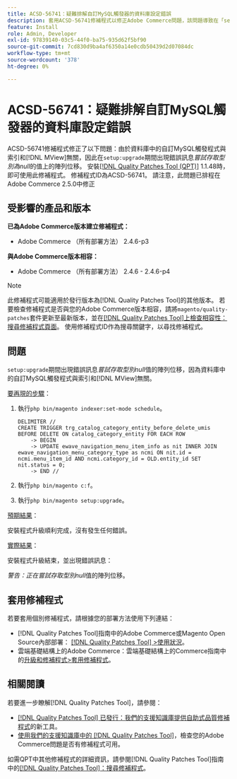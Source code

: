 ```yaml
---
title: ACSD-56741：疑難排解自訂MySQL觸發器的資料庫設定錯誤
description: 套用ACSD-56741修補程式以修正Adobe Commerce問題，該問題導致在「setup：upgrade」期間出現錯誤訊息*嘗試存取型別為null*的值的陣列位移，這是因為資料庫中的自訂MySQL觸發程式與索引和 [!DNL MView]無關。
feature: Install
role: Admin, Developer
exl-id: 97839140-03c5-44f0-ba75-935d62f5bf90
source-git-commit: 7cd830d9ba4af6350a14e0cdb50439d2d07084dc
workflow-type: tm+mt
source-wordcount: '378'
ht-degree: 0%

---
```


# ACSD-56741：疑難排解自訂MySQL觸發器的資料庫設定錯誤

ACSD-56741修補程式修正了以下問題：由於資料庫中的自訂MySQL觸發程式與索引和[!DNL MView]無關，因此在`setup:upgrade`期間出現錯誤訊息&#x200B;*嘗試存取型別為null*&#x200B;的值上的陣列位移。 安裝[[!DNL Quality Patches Tool (QPT)]](/help/announcements/adobe-commerce-announcements/magento-quality-patches-released-new-tool-to-self-serve-quality-patches.md) 1.1.48時，即可使用此修補程式。 修補程式ID為ACSD-56741。 請注意，此問題已排程在Adobe Commerce 2.5.0中修正

## 受影響的產品和版本

**已為Adobe Commerce版本建立修補程式：**

* Adobe Commerce （所有部署方法） 2.4.6-p3

**與Adobe Commerce版本相容：**

* Adobe Commerce （所有部署方法） 2.4.6 - 2.4.6-p4

>[!NOTE]
>
>此修補程式可能適用於發行版本為[!DNL Quality Patches Tool]的其他版本。 若要檢查修補程式是否與您的Adobe Commerce版本相容，請將`magento/quality-patches`套件更新至最新版本，並在[[!DNL Quality Patches Tool]上檢查相容性：搜尋修補程式頁面](https://experienceleague.adobe.com/tools/commerce-quality-patches/index.html?lang=zh-Hant)。 使用修補程式ID作為搜尋關鍵字，以尋找修補程式。

## 問題

`setup:upgrade`期間出現錯誤訊息&#x200B;*嘗試存取型別null*&#x200B;值的陣列位移，因為資料庫中的自訂MySQL觸發程式與索引和[!DNL MView]無關。

<u>要再現的步驟</u>：

1. 執行`php bin/magento indexer:set-mode schedule`。

   ```
   DELIMITER //
   CREATE TRIGGER trg_catalog_category_entity_before_delete_umis BEFORE DELETE ON catalog_category_entity FOR EACH ROW
       -> BEGIN
       -> UPDATE ewave_navigation_menu_item_info as nit INNER JOIN ewave_navigation_menu_category_type as ncmi ON nit.id = ncmi.menu_item_id AND ncmi.category_id = OLD.entity_id SET nit.status = 0;
       -> END //
   ```

1. 執行`php bin/magento c:f`。
1. 執行`php bin/magento setup:upgrade`。

<u>預期結果</u>：

安裝程式升級順利完成，沒有發生任何錯誤。

<u>實際結果</u>：

安裝程式升級結束，並出現錯誤訊息：

*警告：正在嘗試存取型別null*&#x200B;值的陣列位移。

## 套用修補程式

若要套用個別修補程式，請根據您的部署方法使用下列連結：

* [!DNL Quality Patches Tool]指南中的Adobe Commerce或Magento Open Source內部部署： [[!DNL Quality Patches Tool] >使用狀況](https://experienceleague.adobe.com/docs/commerce-operations/tools/quality-patches-tool/usage.html?lang=zh-Hant)。
* 雲端基礎結構上的Adobe Commerce：雲端基礎結構上的Commerce指南中的[升級和修補程式>套用修補程式](https://experienceleague.adobe.com/docs/commerce-cloud-service/user-guide/develop/upgrade/apply-patches.html?lang=zh-Hant)。

## 相關閱讀

若要進一步瞭解[!DNL Quality Patches Tool]，請參閱：

* [[!DNL Quality Patches Tool] 已發行：我們的支援知識庫提供自助式品質修補程式](/help/announcements/adobe-commerce-announcements/magento-quality-patches-released-new-tool-to-self-serve-quality-patches.md)的新工具。
* [使用我們的支援知識庫中的 [!DNL Quality Patches Tool]](/help/support-tools/patches-available-in-qpt-tool/check-patch-for-magento-issue-with-magento-quality-patches.md)，檢查您的Adobe Commerce問題是否有修補程式可用。

如需QPT中其他修補程式的詳細資訊，請參閱[!DNL Quality Patches Tool]指南中的[[!DNL Quality Patches Tool]：搜尋修補程式](https://experienceleague.adobe.com/tools/commerce-quality-patches/index.html?lang=zh-Hant)。

